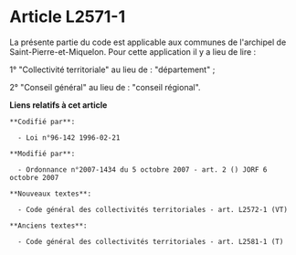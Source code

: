 # Article L2571-1

La présente partie du code est applicable aux communes de l'archipel de Saint-Pierre-et-Miquelon. Pour cette application il y
a lieu de lire :

1° "Collectivité territoriale" au lieu de : "département" ;

2° "Conseil général" au lieu de : "conseil régional".

**Liens relatifs à cet article**

	**Codifié par**:

	  - Loi n°96-142 1996-02-21

	**Modifié par**:

	  - Ordonnance n°2007-1434 du 5 octobre 2007 - art. 2 () JORF 6 octobre 2007

	**Nouveaux textes**:

	  - Code général des collectivités territoriales - art. L2572-1 (VT)

	**Anciens textes**:

	  - Code général des collectivités territoriales - art. L2581-1 (T)
